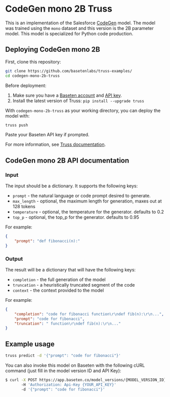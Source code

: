 # CodeGen mono 2B Truss

This is an implementation of the Salesforce [CodeGen](https://github.com/salesforce/CodeGen) model. The model
was trained using the `mono` dataset and this version is the 2B parameter model. This model is specialized for Python
code production.
## Deploying CodeGen mono 2B

First, clone this repository:

```sh
git clone https://github.com/basetenlabs/truss-examples/
cd codegen-mono-2b-truss
```

Before deployment:

1. Make sure you have a [Baseten account](https://app.baseten.co/signup) and [API key](https://app.baseten.co/settings/account/api_keys).
2. Install the latest version of Truss: `pip install --upgrade truss`

With `codegen-mono-2b-truss` as your working directory, you can deploy the model with:

```sh
truss push
```

Paste your Baseten API key if prompted.

For more information, see [Truss documentation](https://truss.baseten.co).

## CodeGen mono 2B API documentation

### Input

The input should be a dictionary. It supports the following keys:

* `prompt` - the natural language or code prompt desired to generate.
* `max_length` - optional, the maximum length for generation, maxes out at 128 tokens
* `temperature` - optional, the temperature for the generator. defaults to 0.2
* `top_p` - optional, the top_p for the generator. defaults to 0.95

For example:

```json
{
    "prompt": "def fibonacci(n):"
}
```

### Output

The result will be a dictionary that will have the following keys:

* `completion` - the full generation of the model
* `truncation` - a heuristically truncated segment of the code
* `context` - the context provided to the model

For example:

```json
{
    "completion": "code for fibonacci function\r\ndef fib(n):\r\n...",
    "prompt": "code for fibonacci",
    "truncation": " function\r\ndef fib(n):\r\n..."
}
```

## Example usage

```sh
truss predict -d '{"prompt": "code for fibonacci"}'
```

You can also invoke this model on Baseten with the following cURL command (just fill in the model version ID and API Key):

```bash
$ curl -X POST https://app.baseten.co/model_versions/{MODEL_VERSION_ID}/predict
       -H 'Authorization: Api-Key {YOUR_API_KEY}'
       -d '{"prompt": "code for fibonacci"}'
```
